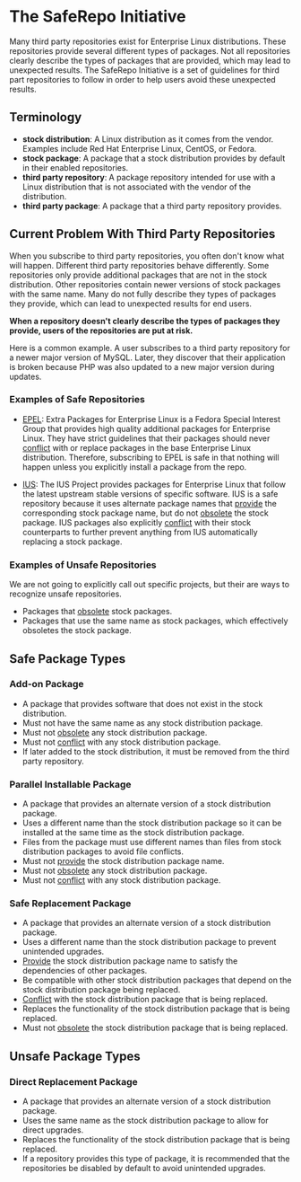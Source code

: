 # The SafeRepo Initiative

Many third party repositories exist for Enterprise Linux distributions.  These
repositories provide several different types of packages.  Not all repositories
clearly describe the types of packages that are provided, which may lead to
unexpected results.  The SafeRepo Initiative is a set of guidelines for third
part repositories to follow in order to help users avoid these unexpected
results.

## Terminology

* **stock distribution**:  A Linux distribution as it comes from the vendor.
  Examples include Red Hat Enterprise Linux, CentOS, or Fedora.
* **stock package**: A package that a stock distribution provides by default in
  their enabled repositories.
* **third party repository**:  A package repository intended for use with a
  Linux distribution that is not associated with the vendor of the
  distribution.
* **third party package**: A package that a third party repository provides.

## Current Problem With Third Party Repositories

When you subscribe to third party repositories, you often don't know what will
happen.  Different third party repositories behave differently.  Some
repositories only provide additional packages that are not in the stock
distribution.  Other repositories contain newer versions of stock packages with
the same name.  Many do not fully describe they types of packages they provide,
which can lead to unexpected results for end users.

**When a repository doesn't clearly describe the types of packages they
provide, users of the repositories are put at risk.**

Here is a common example.  A user subscribes to a third party repository for a
newer major version of MySQL.  Later, they discover that their application is
broken because PHP was also updated to a new major version during updates.

### Examples of Safe Repositories

* [EPEL][0]: Extra Packages for Enterprise Linux is a Fedora Special Interest
  Group that provides high quality additional packages for Enterprise Linux.
  They have strict guidelines that their packages should never [conflict][2]
  with or replace packages in the base Enterprise Linux distribution.
  Therefore, subscribing to EPEL is safe in that nothing will happen unless you
  explicitly install a package from the repo.

* [IUS][1]: The IUS Project provides packages for Enterprise Linux that
  follow the latest upstream stable versions of specific software.  IUS is a
  safe repository because it uses alternate package names that [provide][3] the
  corresponding stock package name, but do not [obsolete][4] the stock package.
  IUS packages also explicitly [conflict][2] with their stock counterparts to
  further prevent anything from IUS automatically replacing a stock package.

### Examples of Unsafe Repositories

We are not going to explicitly call out specific projects, but their are ways
to recognize unsafe repositories.

* Packages that [obsolete][2] stock packages.
* Packages that use the same name as stock packages, which effectively
  obsoletes the stock package.

## Safe Package Types

### Add-on Package

* A package that provides software that does not exist in the stock
  distribution.
* Must not have the same name as any stock distribution package.
* Must not [obsolete][4] any stock distribution package.
* Must not [conflict][2] with any stock distribution package.
* If later added to the stock distribution, it must be removed from the third
  party repository.

### Parallel Installable Package

* A package that provides an alternate version of a stock distribution package.
* Uses a different name than the stock distribution package so it can be
  installed at the same time as the stock distribution package.
* Files from the package must use different names than files from stock
  distribution packages to avoid file conflicts.
* Must not [provide][3] the stock distribution package name.
* Must not [obsolete][4] any stock distribution package.
* Must not [conflict][2] with any stock distribution package.

### Safe Replacement Package

* A package that provides an alternate version of a stock distribution package.
* Uses a different name than the stock distribution package to prevent
  unintended upgrades.
* [Provide][3] the stock distribution package name to satisfy the dependencies
  of other packages.
* Be compatible with other stock distribution packages that depend on the stock
  distribution package being replaced.
* [Conflict][2] with the stock distribution package that is being replaced.
* Replaces the functionality of the stock distribution package that is being
  replaced.
* Must not [obsolete][4] the stock distribution package that is being replaced.

## Unsafe Package Types

### Direct Replacement Package

* A package that provides an alternate version of a stock distribution package.
* Uses the same name as the stock distribution package to allow for direct
  upgrades.
* Replaces the functionality of the stock distribution package that is being
  replaced.
* If a repository provides this type of package, it is recommended that the
  repositories be disabled by default to avoid unintended upgrades.

[0]: https://fedoraproject.org/wiki/EPEL
[1]: https://iuscommunity.org
[2]: http://docs.fedoraproject.org/en-US/Fedora_Draft_Documentation/0.1/html/RPM_Guide/ch-dependencies.html#RPM_Guide-Dependencies-conflicts
[3]: http://docs.fedoraproject.org/en-US/Fedora_Draft_Documentation/0.1/html/RPM_Guide/ch-dependencies.html#RPM_Guide-Dependencies-capabilities
[4]: http://docs.fedoraproject.org/en-US/Fedora_Draft_Documentation/0.1/html/RPM_Guide/ch-dependencies.html#RPM_Guide-Dependencies-obsoletes
